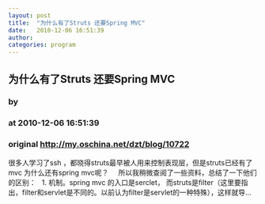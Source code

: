 ```yaml
---
layout: post
title:  "为什么有了Struts 还要Spring MVC"
date:   2010-12-06 16:51:39
author: 
categories: program
---
```


## 为什么有了Struts 还要Spring MVC
### by 
### at 2010-12-06 16:51:39
### original <http://my.oschina.net/dzt/blog/10722>

很多人学习了ssh ，都晓得struts最早被人用来控制表现层，但是struts已经有了mvc 为什么还有spring mvc呢？     所以我稍微查阅了一些资料，总结了一下他们的区别：   1. 机制。spring mvc 的入口是serclet， 而struts是filter（这里要指出，filter和servlet是不同的。以前认为filter是servlet的一种特殊），这样就导...